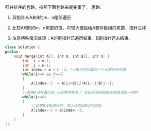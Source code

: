 归并排序的套路，按照下面套路来就完事了。
思路:

1. 双指针从A和B的m、n尾部遍历

2. 比较A和B的m、n尾部的值，将较大值赋给A整体数组的尾部，指针左移
 
3. 注意特殊情况处理：A的尾指针已遍历结束，B尾指针还未结束。

<!-- 归并排序的套路 -->
```cpp
class Solution {
public:
    void merge(int A[], int m, int B[], int n) {
        int  i = m-1;
        int  j = n-1;
        int index = m + n -1; //AB合并后最后一个元素所在位置
        while(i>=0 && j>=0)
        {
            A[index--]  = A[i]>B[i]?A[i--]:B[j--];
        }
        //如果A没有遍历完,已经井然有序了 这和链表直接相连的道理是一样的
        while(j>=0)
        {
            //如果B没有遍历完，那么丢在A数组的前面
            A[index--] = B[index--];
        }
    }
};
```